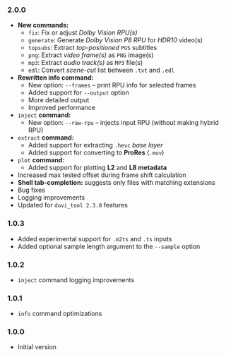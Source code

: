 ### 2.0.0

- **New commands:**
    - `fix`: Fix or adjust _Dolby Vision RPU(s)_
    - `generate`: Generate _Dolby Vision P8 RPU_ for _HDR10_ video(s)
    - `topsubs`: Extract _top-positioned_ `PGS` subtitles
    - `png`: Extract _video frame(s)_ as `PNG` image(s)
    - `mp3`: Extract _audio track(s)_ as `MP3` file(s)
    - `edl`: Convert _scene-cut_ list between `.txt` and `.edl`
- **Rewritten info command:**
    - New option: `--frames` – print RPU info for selected frames
    - Added support for `--output` option
    - More detailed output
    - Improved performance
- `inject` **command:**
    - New option: `--raw-rpu` – injects input RPU (without making hybrid RPU)
- `extract` **command:**
    - Added support for extracting `.hevc` _base layer_
    - Added support for converting to **ProRes** (`.mov`)
- `plot` **command:**
    - Added support for plotting **L2** and **L8 metadata**
- Increased max tested offset during frame shift calculation
- **Shell tab-completion:** suggests only files with matching extensions
- Bug fixes
- Logging improvements
- Updated for `dovi_tool 2.3.0` features

### 1.0.3

- Added experimental support for `.m2ts` and `.ts` inputs
- Added optional sample length argument to the `--sample` option

### 1.0.2

- `inject` command logging improvements

### 1.0.1

- `info` command optimizations

### 1.0.0

- Initial version